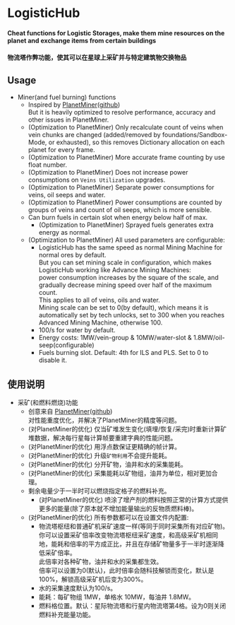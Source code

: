 ﻿# LogisticHub

#### Cheat functions for Logistic Storages, make them mine resources on the planet and exchange items from certain buildings
#### 物流塔作弊功能，使其可以在星球上采矿并与特定建筑物交换物品

## Usage

* Miner(and fuel burning) functions
  + Inspired by [PlanetMiner](https://dsp.thunderstore.io/package/blacksnipebiu/PlanetMiner)([github](https://github.com/blacksnipebiu/PlanetMiner))  
    But it is heavily optimized to resolve performance, accuracy and other issues in PlanetMiner.
  + (Optimization to PlanetMiner) Only recalculate count of veins when vein chunks are changed (added/removed by foundations/Sandbox-Mode, or exhausted), so this removes Dictionary allocation on each planet for every frame.
  + (Optimization to PlanetMiner) More accurate frame counting by use float number.
  + (Optimization to PlanetMiner) Does not increase power consumptions on `Veins Utilization` upgrades.
  + (Optimization to PlanetMiner) Separate power consumptions for veins, oil seeps and water.
  + (Optimization to PlanetMiner) Power consumptions are counted by groups of veins and count of oil seeps, which is more sensible.
  + Can burn fuels in certain slot when energy below half of max.
    - (Optimization to PlanetMiner) Sprayed fuels generates extra energy as normal.
  + (Optimization to PlanetMiner) All used parameters are configurable:
    - LogisticHub has the same speed as normal Mining Machine for normal ores by default.  
      But you can set mining scale in configuration, which makes LogisticHub working like Advance Mining Machines:  
      power consumption increases by the square of the scale, and gradually decrease mining speed over half of the maximum count.  
      This applies to all of veins, oils and water.  
      Mining scale can be set to 0(by default), which means it is automatically set by tech unlocks, set to 300 when you reaches Advanced Mining Machine, otherwise 100.
    - 100/s for water by default.
    - Energy costs: 1MW/vein-group & 10MW/water-slot & 1.8MW/oil-seep(configurable)
    - Fuels burning slot. Default: 4th for ILS and PLS. Set to 0 to disable it.

## 使用说明

* 采矿(和燃料燃烧)功能
  + 创意来自 [PlanetMiner](https://dsp.thunderstore.io/package/blacksnipebiu/PlanetMiner)([github](https://github.com/blacksnipebiu/PlanetMiner))  
    对性能重度优化，并解决了PlanetMiner的精度等问题。
  + (对PlanetMiner的优化) 仅当矿堆发生变化(填埋/恢复/采完)时重新计算矿堆数据，解决每行星每计算帧要重建字典的性能问题。
  + (对PlanetMiner的优化) 用浮点数保证更精确的帧计算。
  + (对PlanetMiner的优化) 升级`矿物利用`不会提升能耗。
  + (对PlanetMiner的优化) 分开矿物，油井和水的采集能耗。
  + (对PlanetMiner的优化) 采集能耗以矿物组，油井为单位，相对更加合理。
  + 剩余电量少于一半时可以燃烧指定格子的燃料补充。
    - (对PlanetMiner的优化) 喷涂了增产剂的燃料按照正常的计算方式提供更多的能量(除了原本就不增加能量输出的反物质燃料棒)。
  + (对PlanetMiner的优化) 所有参数都可以在设置文件内配置:
    - 物流塔枢纽和普通矿机采矿速度一样(等同于同时采集所有对应矿物)。  
      你可以设置采矿倍率改变物流塔枢纽采矿速度，和高级采矿机相同地，能耗和倍率的平方成正比，并且在存储矿物量多于一半时逐渐降低采矿倍率。  
      此倍率对各种矿物，油井和水的采集都生效。  
      倍率可以设置为0(默认)，此时倍率会随科技解锁而变化，默认是100%，解锁高级采矿机后变为300%。
    - 水的采集速度默认为100/s。
    - 能耗：每矿物组 1MW，单格水 10MW，每油井 1.8MW。
    - 燃料格位置。默认：星际物流塔和行星内物流塔第4格。设为0则关闭燃料补充能量功能。
